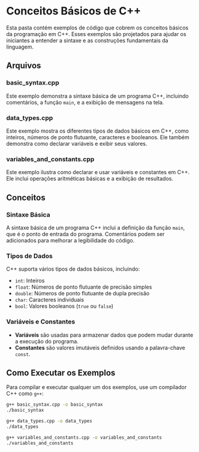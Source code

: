 # Conceitos Básicos de C++

Esta pasta contém exemplos de código que cobrem os conceitos básicos da programação em C++. Esses exemplos são projetados para ajudar os iniciantes a entender a sintaxe e as construções fundamentais da linguagem.

## Arquivos

### basic_syntax.cpp

Este exemplo demonstra a sintaxe básica de um programa C++, incluindo comentários, a função `main`, e a exibição de mensagens na tela.

### data_types.cpp

Este exemplo mostra os diferentes tipos de dados básicos em C++, como inteiros, números de ponto flutuante, caracteres e booleanos. Ele também demonstra como declarar variáveis e exibir seus valores.

### variables_and_constants.cpp

Este exemplo ilustra como declarar e usar variáveis e constantes em C++. Ele inclui operações aritméticas básicas e a exibição de resultados.

## Conceitos

### Sintaxe Básica

A sintaxe básica de um programa C++ inclui a definição da função `main`, que é o ponto de entrada do programa. Comentários podem ser adicionados para melhorar a legibilidade do código.

### Tipos de Dados

C++ suporta vários tipos de dados básicos, incluindo:
- `int`: Inteiros
- `float`: Números de ponto flutuante de precisão simples
- `double`: Números de ponto flutuante de dupla precisão
- `char`: Caracteres individuais
- `bool`: Valores booleanos (`true` ou `false`)

### Variáveis e Constantes

- **Variáveis** são usadas para armazenar dados que podem mudar durante a execução do programa.
- **Constantes** são valores imutáveis definidos usando a palavra-chave `const`.

## Como Executar os Exemplos

Para compilar e executar qualquer um dos exemplos, use um compilador C++ como `g++`:

```sh
g++ basic_syntax.cpp -o basic_syntax
./basic_syntax

g++ data_types.cpp -o data_types
./data_types

g++ variables_and_constants.cpp -o variables_and_constants
./variables_and_constants
```